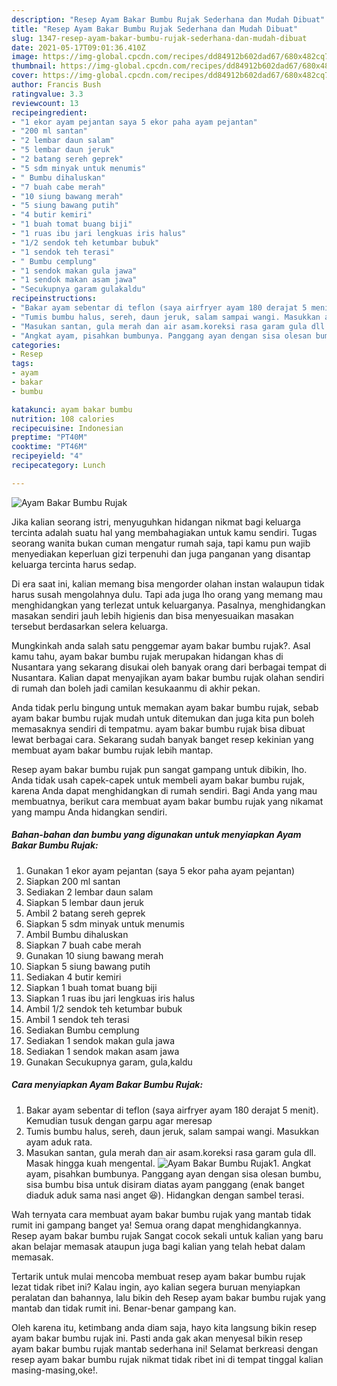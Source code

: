 ```yaml
---
description: "Resep Ayam Bakar Bumbu Rujak Sederhana dan Mudah Dibuat"
title: "Resep Ayam Bakar Bumbu Rujak Sederhana dan Mudah Dibuat"
slug: 1347-resep-ayam-bakar-bumbu-rujak-sederhana-dan-mudah-dibuat
date: 2021-05-17T09:01:36.410Z
image: https://img-global.cpcdn.com/recipes/dd84912b602dad67/680x482cq70/ayam-bakar-bumbu-rujak-foto-resep-utama.jpg
thumbnail: https://img-global.cpcdn.com/recipes/dd84912b602dad67/680x482cq70/ayam-bakar-bumbu-rujak-foto-resep-utama.jpg
cover: https://img-global.cpcdn.com/recipes/dd84912b602dad67/680x482cq70/ayam-bakar-bumbu-rujak-foto-resep-utama.jpg
author: Francis Bush
ratingvalue: 3.3
reviewcount: 13
recipeingredient:
- "1 ekor ayam pejantan saya 5 ekor paha ayam pejantan"
- "200 ml santan"
- "2 lembar daun salam"
- "5 lembar daun jeruk"
- "2 batang sereh geprek"
- "5 sdm minyak untuk menumis"
- " Bumbu dihaluskan"
- "7 buah cabe merah"
- "10 siung bawang merah"
- "5 siung bawang putih"
- "4 butir kemiri"
- "1 buah tomat buang biji"
- "1 ruas ibu jari lengkuas iris halus"
- "1/2 sendok teh ketumbar bubuk"
- "1 sendok teh terasi"
- " Bumbu cemplung"
- "1 sendok makan gula jawa"
- "1 sendok makan asam jawa"
- "Secukupnya garam gulakaldu"
recipeinstructions:
- "Bakar ayam sebentar di teflon (saya airfryer ayam 180 derajat 5 menit). Kemudian tusuk dengan garpu agar meresap"
- "Tumis bumbu halus, sereh, daun jeruk, salam sampai wangi. Masukkan ayam aduk rata."
- "Masukan santan, gula merah dan air asam.koreksi rasa garam gula dll. Masak hingga kuah mengental."
- "Angkat ayam, pisahkan bumbunya. Panggang ayan dengan sisa olesan bumbu, sisa bumbu bisa untuk disiram diatas ayam panggang (enak banget diaduk aduk sama nasi anget 😆). Hidangkan dengan sambel terasi."
categories:
- Resep
tags:
- ayam
- bakar
- bumbu

katakunci: ayam bakar bumbu 
nutrition: 108 calories
recipecuisine: Indonesian
preptime: "PT40M"
cooktime: "PT46M"
recipeyield: "4"
recipecategory: Lunch

---
```



![Ayam Bakar Bumbu Rujak](https://img-global.cpcdn.com/recipes/dd84912b602dad67/680x482cq70/ayam-bakar-bumbu-rujak-foto-resep-utama.jpg)

Jika kalian seorang istri, menyuguhkan hidangan nikmat bagi keluarga tercinta adalah suatu hal yang membahagiakan untuk kamu sendiri. Tugas seorang  wanita bukan cuman mengatur rumah saja, tapi kamu pun wajib menyediakan keperluan gizi terpenuhi dan juga panganan yang disantap keluarga tercinta harus sedap.

Di era  saat ini, kalian memang bisa mengorder olahan instan walaupun tidak harus susah mengolahnya dulu. Tapi ada juga lho orang yang memang mau menghidangkan yang terlezat untuk keluarganya. Pasalnya, menghidangkan masakan sendiri jauh lebih higienis dan bisa menyesuaikan masakan tersebut berdasarkan selera keluarga. 



Mungkinkah anda salah satu penggemar ayam bakar bumbu rujak?. Asal kamu tahu, ayam bakar bumbu rujak merupakan hidangan khas di Nusantara yang sekarang disukai oleh banyak orang dari berbagai tempat di Nusantara. Kalian dapat menyajikan ayam bakar bumbu rujak olahan sendiri di rumah dan boleh jadi camilan kesukaanmu di akhir pekan.

Anda tidak perlu bingung untuk memakan ayam bakar bumbu rujak, sebab ayam bakar bumbu rujak mudah untuk ditemukan dan juga kita pun boleh memasaknya sendiri di tempatmu. ayam bakar bumbu rujak bisa dibuat lewat berbagai cara. Sekarang sudah banyak banget resep kekinian yang membuat ayam bakar bumbu rujak lebih mantap.

Resep ayam bakar bumbu rujak pun sangat gampang untuk dibikin, lho. Anda tidak usah capek-capek untuk membeli ayam bakar bumbu rujak, karena Anda dapat menghidangkan di rumah sendiri. Bagi Anda yang mau membuatnya, berikut cara membuat ayam bakar bumbu rujak yang nikamat yang mampu Anda hidangkan sendiri.

<!--inarticleads1-->

##### Bahan-bahan dan bumbu yang digunakan untuk menyiapkan Ayam Bakar Bumbu Rujak:

1. Gunakan 1 ekor ayam pejantan (saya 5 ekor paha ayam pejantan)
1. Siapkan 200 ml santan
1. Sediakan 2 lembar daun salam
1. Siapkan 5 lembar daun jeruk
1. Ambil 2 batang sereh geprek
1. Siapkan 5 sdm minyak untuk menumis
1. Ambil  Bumbu dihaluskan
1. Siapkan 7 buah cabe merah
1. Gunakan 10 siung bawang merah
1. Siapkan 5 siung bawang putih
1. Sediakan 4 butir kemiri
1. Siapkan 1 buah tomat buang biji
1. Siapkan 1 ruas ibu jari lengkuas iris halus
1. Ambil 1/2 sendok teh ketumbar bubuk
1. Ambil 1 sendok teh terasi
1. Sediakan  Bumbu cemplung
1. Sediakan 1 sendok makan gula jawa
1. Sediakan 1 sendok makan asam jawa
1. Gunakan Secukupnya garam, gula,kaldu




<!--inarticleads2-->

##### Cara menyiapkan Ayam Bakar Bumbu Rujak:

1. Bakar ayam sebentar di teflon (saya airfryer ayam 180 derajat 5 menit). Kemudian tusuk dengan garpu agar meresap
1. Tumis bumbu halus, sereh, daun jeruk, salam sampai wangi. Masukkan ayam aduk rata.
1. Masukan santan, gula merah dan air asam.koreksi rasa garam gula dll. Masak hingga kuah mengental.
<img src="//assets-global.cpcdn.com/assets/icons/button_play-2c75c40dde080a61004c1f40b05d8f140eaff45d7e9e6481dc71c63d2e7c4909.png" alt="Ayam Bakar Bumbu Rujak">1. Angkat ayam, pisahkan bumbunya. Panggang ayan dengan sisa olesan bumbu, sisa bumbu bisa untuk disiram diatas ayam panggang (enak banget diaduk aduk sama nasi anget 😆). Hidangkan dengan sambel terasi.




Wah ternyata cara membuat ayam bakar bumbu rujak yang mantab tidak rumit ini gampang banget ya! Semua orang dapat menghidangkannya. Resep ayam bakar bumbu rujak Sangat cocok sekali untuk kalian yang baru akan belajar memasak ataupun juga bagi kalian yang telah hebat dalam memasak.

Tertarik untuk mulai mencoba membuat resep ayam bakar bumbu rujak lezat tidak ribet ini? Kalau ingin, ayo kalian segera buruan menyiapkan peralatan dan bahannya, lalu bikin deh Resep ayam bakar bumbu rujak yang mantab dan tidak rumit ini. Benar-benar gampang kan. 

Oleh karena itu, ketimbang anda diam saja, hayo kita langsung bikin resep ayam bakar bumbu rujak ini. Pasti anda gak akan menyesal bikin resep ayam bakar bumbu rujak mantab sederhana ini! Selamat berkreasi dengan resep ayam bakar bumbu rujak nikmat tidak ribet ini di tempat tinggal kalian masing-masing,oke!.

